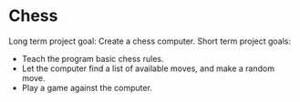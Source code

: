 # Chess
Long term project goal: Create a chess computer.
Short term project goals:
  - Teach the program basic chess rules.
  - Let the computer find a list of available moves, and make a random move.
  - Play a game against the computer.
